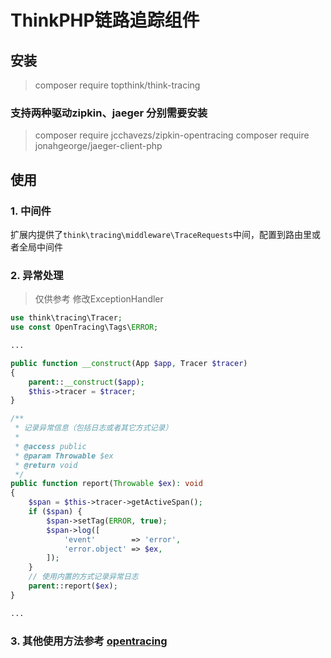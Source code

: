 # ThinkPHP链路追踪组件

## 安装
> composer require topthink/think-tracing

### 支持两种驱动zipkin、jaeger 分别需要安装
> composer require jcchavezs/zipkin-opentracing
> composer require jonahgeorge/jaeger-client-php

## 使用
### 1. 中间件

扩展内提供了`think\tracing\middleware\TraceRequests`中间，配置到路由里或者全局中间件

### 2. 异常处理
> 仅供参考
> 修改ExceptionHandler

```php
use think\tracing\Tracer;
use const OpenTracing\Tags\ERROR;

...

public function __construct(App $app, Tracer $tracer)
{
    parent::__construct($app);
    $this->tracer = $tracer;
}

/**
 * 记录异常信息（包括日志或者其它方式记录）
 *
 * @access public
 * @param Throwable $ex
 * @return void
 */
public function report(Throwable $ex): void
{
    $span = $this->tracer->getActiveSpan();
    if ($span) {
        $span->setTag(ERROR, true);
        $span->log([
            'event'        => 'error',
            'error.object' => $ex,
        ]);
    }
    // 使用内置的方式记录异常日志
    parent::report($ex);
}

...

```

### 3. 其他使用方法参考 [opentracing](https://github.com/opentracing/opentracing-php)
